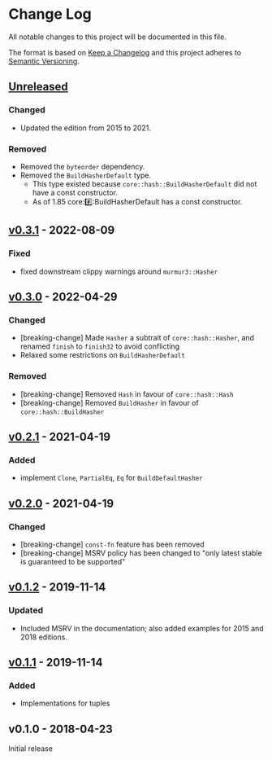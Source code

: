 # Change Log

All notable changes to this project will be documented in this file.

The format is based on [Keep a Changelog](http://keepachangelog.com/)
and this project adheres to [Semantic Versioning](http://semver.org/).

## [Unreleased]

### Changed

- Updated the edition from 2015 to 2021.

### Removed

- Removed the `byteorder` dependency.
- Removed the `BuildHasherDefault` type.
  - This type existed because `core::hash::BuildHasherDefault` did not have a const constructor.
  - As of 1.85 core::hash::BuildHasherDefault has a const constructor.

## [v0.3.1] - 2022-08-09

### Fixed

- fixed downstream clippy warnings around `murmur3::Hasher`

## [v0.3.0] - 2022-04-29

### Changed

- [breaking-change] Made `Hasher` a subtrait of `core::hash::Hasher`, and
  renamed `finish` to `finish32` to avoid conflicting
- Relaxed some restrictions on `BuildHasherDefault`

### Removed

- [breaking-change] Removed `Hash` in favour of `core::hash::Hash`
- [breaking-change] Removed `BuildHasher` in favour of `core::hash::BuildHasher`

## [v0.2.1] - 2021-04-19

### Added

- implement `Clone`, `PartialEq`, `Eq` for `BuildDefaultHasher`

## [v0.2.0] - 2021-04-19

### Changed

- [breaking-change] `const-fn` feature has been removed
- [breaking-change] MSRV policy has been changed to "only latest stable is guaranteed to be supported"

## [v0.1.2] - 2019-11-14

### Updated

- Included MSRV in the documentation; also added examples for 2015 and 2018
  editions.

## [v0.1.1] - 2019-11-14

### Added

- Implementations for tuples

## v0.1.0 - 2018-04-23

Initial release

[Unreleased]: https://github.com/rust-embedded-community/hash32/compare/v0.3.1...HEAD
[v0.3.1]: https://github.com/rust-embedded-community/hash32/compare/v0.3.0...v0.3.1
[v0.3.0]: https://github.com/rust-embedded-community/hash32/compare/v0.2.1...v0.3.0
[v0.2.1]: https://github.com/rust-embedded-community/hash32/compare/v0.2.0...v0.2.1
[v0.2.0]: https://github.com/rust-embedded-community/hash32/compare/v0.1.2...v0.2.0
[v0.1.2]: https://github.com/rust-embedded-community/hash32/compare/v0.1.1...v0.1.2
[v0.1.1]: https://github.com/rust-embedded-community/hash32/compare/v0.1.0...v0.1.1
